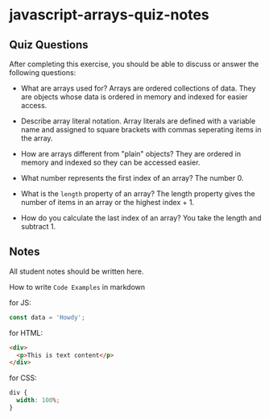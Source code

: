 # javascript-arrays-quiz-notes

## Quiz Questions

After completing this exercise, you should be able to discuss or answer the following questions:

- What are arrays used for?
  Arrays are ordered collections of data. They are objects whose data is ordered in memory and indexed for easier access.

- Describe array literal notation.
  Array literals are defined with a variable name and assigned to square brackets with commas seperating items in the array.

- How are arrays different from "plain" objects?
  They are ordered in memory and indexed so they can be accessed easier.

- What number represents the first index of an array?
  The number 0.

- What is the `length` property of an array?
  The length property gives the number of items in an array or the highest index + 1.

- How do you calculate the last index of an array?
  You take the length and subtract 1.

## Notes

All student notes should be written here.

How to write `Code Examples` in markdown

for JS:

```javascript
const data = 'Howdy';
```

for HTML:

```html
<div>
  <p>This is text content</p>
</div>
```

for CSS:

```css
div {
  width: 100%;
}
```

